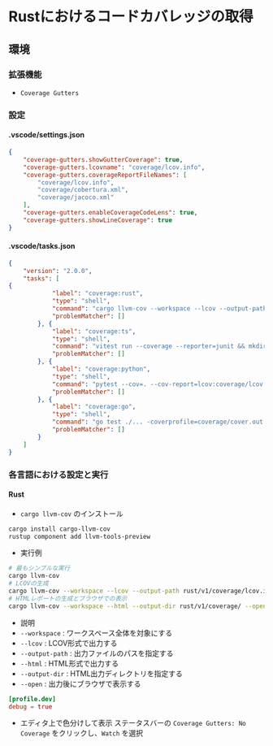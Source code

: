 # Rustにおけるコードカバレッジの取得

## 環境

### 拡張機能

- `Coverage Gutters`

### 設定

#### .vscode/settings.json

```json
{
    "coverage-gutters.showGutterCoverage": true,
    "coverage-gutters.lcovname": "coverage/lcov.info",
    "coverage-gutters.coverageReportFileNames": [
        "coverage/lcov.info",
        "coverage/cobertura.xml",
        "coverage/jacoco.xml"
    ],
    "coverage-gutters.enableCoverageCodeLens": true,
    "coverage-gutters.showLineCoverage": true
}
```

#### .vscode/tasks.json

```json
{
    "version": "2.0.0",
    "tasks": [
{
            "label": "coverage:rust",
            "type": "shell",
            "command": "cargo llvm-cov --workspace --lcov --output-path coverage/lcov.info",
            "problemMatcher": []
        }, {
            "label": "coverage:ts",
            "type": "shell",
            "command": "vitest run --coverage --reporter=junit && mkdir -p coverage && test -f coverage/lcov.info || true",
            "problemMatcher": []
        }, {
            "label": "coverage:python",
            "type": "shell",
            "command": "pytest --cov=. --cov-report=lcov:coverage/lcov.info --cov-report=xml:coverage/cobertura.xml",
            "problemMatcher": []
        }, {
            "label": "coverage:go",
            "type": "shell",
            "command": "go test ./... -coverprofile=coverage/cover.out && go tool cover -html=coverage/cover.out -o coverage/index.html",
            "problemMatcher": []
        }
    ]
}
```

### 各言語における設定と実行

#### Rust

- `cargo llvm-cov` のインストール

```bash
cargo install cargo-llvm-cov
rustup component add llvm-tools-preview
```

- 実行例

```bash
# 最もシンプルな実行
cargo llvm-cov
# LCOVの生成
cargo llvm-cov --workspace --lcov --output-path rust/v1/coverage/lcov.info
# HTMLレポートの生成とブラウザでの表示
cargo llvm-cov --workspace --html --output-dir rust/v1/coverage/ --open
```

- 説明
- `--workspace` : ワークスペース全体を対象にする
- `--lcov` : LCOV形式で出力する
- `--output-path` : 出力ファイルのパスを指定する
- `--html` : HTML形式で出力する
- `--output-dir` : HTML出力ディレクトリを指定する
- `--open` : 出力後にブラウザで表示する

```toml
[profile.dev]
debug = true
```

- エディタ上で色分けして表示
ステータスバーの `Coverage Gutters: No Coverage` をクリックし、`Watch` を選択
